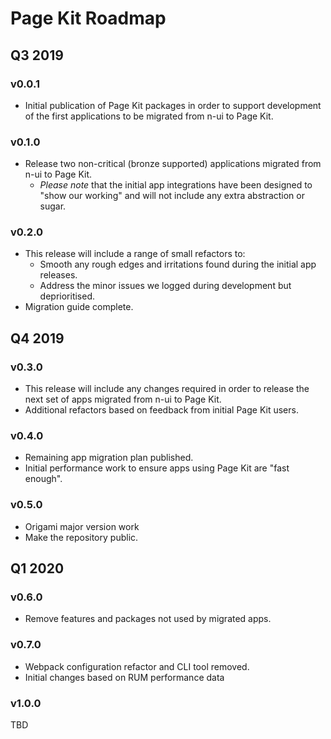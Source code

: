 # Page Kit Roadmap

## Q3 2019

### v0.0.1

- Initial publication of Page Kit packages in order to support development of the first applications to be migrated from n-ui to Page Kit.

### v0.1.0

- Release two non-critical (bronze supported) applications migrated from n-ui to Page Kit.
  - _Please note_ that the initial app integrations have been designed to "show our working" and will not include any extra abstraction or sugar.

### v0.2.0

- This release will include a range of small refactors to:
  - Smooth any rough edges and irritations found during the initial app releases.
  - Address the minor issues we logged during development but deprioritised.
- Migration guide complete.


## Q4 2019

### v0.3.0

- This release will include any changes required in order to release the next set of apps migrated from n-ui to Page Kit.
- Additional refactors based on feedback from initial Page Kit users.

### v0.4.0

- Remaining app migration plan published.
- Initial performance work to ensure apps using Page Kit are "fast enough".

### v0.5.0

- Origami major version work
- Make the repository public.

## Q1 2020

### v0.6.0

- Remove features and packages not used by migrated apps.

### v0.7.0

- Webpack configuration refactor and CLI tool removed.
- Initial changes based on RUM performance data

### v1.0.0

TBD
